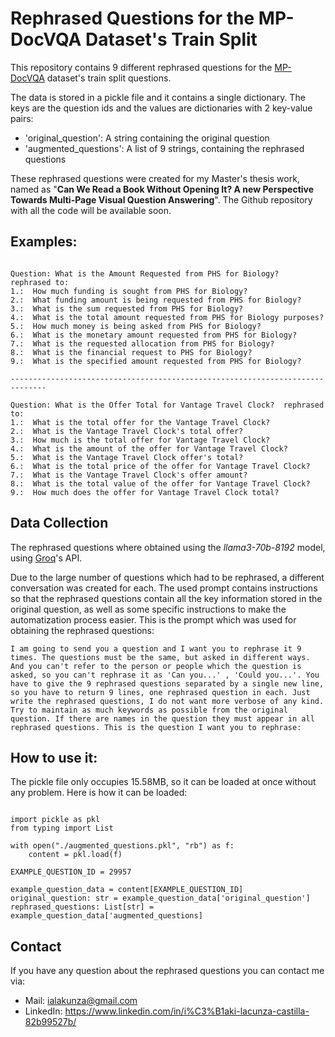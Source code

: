 # Rephrased Questions for the MP-DocVQA Dataset's Train Split

This repository contains 9 different rephrased questions for the [MP-DocVQA](https://rrc.cvc.uab.es/?ch=17&com=downloads) dataset's train split questions.

The data is stored in a pickle file and it contains a single dictionary. The keys are the question ids and the values are dictionaries with 2 key-value pairs:

 - 'original_question': A string containing the original question
 - 'augmented_questions': A list of 9 strings, containing the rephrased questions


These rephrased questions were created for my Master's thesis work, named as "**Can We Read a Book Without Opening It? A new Perspective Towards Multi-Page Visual Question Answering**". The Github repository with all the code will be available soon.



## Examples:

```

Question: What is the Amount Requested from PHS for Biology?  rephrased to: 
1.:  How much funding is sought from PHS for Biology?
2.:  What funding amount is being requested from PHS for Biology?
3.:  What is the sum requested from PHS for Biology?
4.:  What is the total amount requested from PHS for Biology purposes?
5.:  How much money is being asked from PHS for Biology?
6.:  What is the monetary amount requested from PHS for Biology?
7.:  What is the requested allocation from PHS for Biology?
8.:  What is the financial request to PHS for Biology?
9.:  What is the specified amount requested from PHS for Biology?

------------------------------------------------------------------------------

Question: What is the Offer Total for Vantage Travel Clock?  rephrased to: 
1.:  What is the total offer for the Vantage Travel Clock?
2.:  What is the Vantage Travel Clock's total offer?
3.:  How much is the total offer for Vantage Travel Clock?
4.:  What is the amount of the offer for Vantage Travel Clock?
5.:  What is the Vantage Travel Clock offer's total?
6.:  What is the total price of the offer for Vantage Travel Clock?
7.:  What is the Vantage Travel Clock's offer amount?
8.:  What is the total value of the offer for Vantage Travel Clock?
9.:  How much does the offer for Vantage Travel Clock total?

```






## Data Collection

The rephrased questions where obtained using the *llama3-70b-8192* model, using [Groq](https://groq.com/)'s API.

Due to the large number of questions which had to be rephrased, a different conversation was created for each. The used prompt contains instructions so that the rephrased questions contain all the key information stored in the original question, as well as some specific instructions to make the automatization process easier. This is the prompt which was used for obtaining the rephrased questions:

``` I am going to send you a question and I want you to rephrase it 9 times. The questions must be the same, but asked in different ways. And you can't refer to the person or people which the question is asked, so you can't rephrase it as 'Can you...' , 'Could you...'. You have to give the 9 rephrased questions separated by a single new line, so you have to return 9 lines, one rephrased question in each. Just write the rephrased questions, I do not want more verbose of any kind. Try to maintain as much keywords as possible from the original question. If there are names in the question they must appear in all rephrased questions. This is the question I want you to rephrase: ```



## How to use it:

The pickle file only occupies 15.58MB, so it can be loaded at once without any problem. Here is how it can be loaded:

``` 

import pickle as pkl
from typing import List

with open("./augmented_questions.pkl", "rb") as f:
    content = pkl.load(f)

EXAMPLE_QUESTION_ID = 29957

example_question_data = content[EXAMPLE_QUESTION_ID]
original_question: str = example_question_data['original_question']
rephrased_questions: List[str] = example_question_data['augmented_questions] 

```


## Contact

If you have any question about the rephrased questions you can contact me via:

- Mail: ialakunza@gmail.com
- LinkedIn: https://www.linkedin.com/in/i%C3%B1aki-lacunza-castilla-82b99527b/

